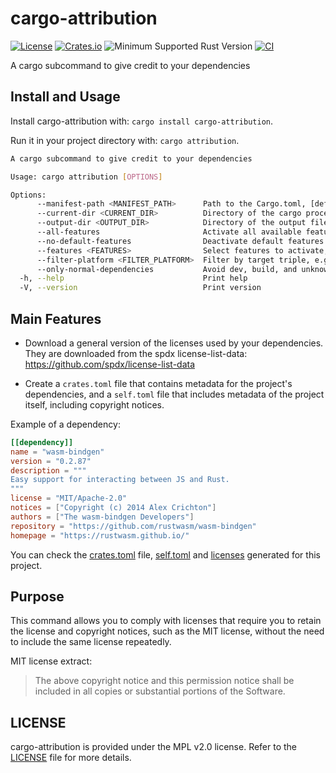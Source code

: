 # cargo-attribution

[![License](https://img.shields.io/badge/license-MPL2.0-blue.svg)](https://www.mozilla.org/en-US/MPL/2.0/)
[![Crates.io](https://img.shields.io/crates/v/cargo-attribution.svg)](https://crates.io/crates/cargo-attribution)
![Minimum Supported Rust Version](https://img.shields.io/badge/rustc-1.70+-red)
[![CI](https://github.com/ameknite/cargo-attribution/workflows/CI/badge.svg)](https://github.com/ameknite/cargo-attribution/actions?workflow=CI)

A cargo subcommand to give credit to your dependencies

## Install and Usage

Install cargo-attribution with: `cargo install cargo-attribution`.

Run it in your project directory with: `cargo attribution`.

```bash
A cargo subcommand to give credit to your dependencies

Usage: cargo attribution [OPTIONS]

Options:
      --manifest-path <MANIFEST_PATH>      Path to the Cargo.toml, [default: ./Cargo.toml]
      --current-dir <CURRENT_DIR>          Directory of the cargo process, [default: .]
      --output-dir <OUTPUT_DIR>            Directory of the output files, [default: ./attribution]
      --all-features                       Activate all available features
      --no-default-features                Deactivate default features
      --features <FEATURES>                Select features to activate, e.g. f1,f2,f3
      --filter-platform <FILTER_PLATFORM>  Filter by target triple, e.g., "wasm32-unknown-unknown"
      --only-normal-dependencies           Avoid dev, build, and unknown dependencies
  -h, --help                               Print help
  -V, --version                            Print version
```

## Main Features

- Download a general version of the licenses used by your dependencies. They are downloaded from the spdx license-list-data: <https://github.com/spdx/license-list-data>

- Create a `crates.toml` file that contains metadata for the project's dependencies, and a `self.toml` file that includes metadata of the project itself, including copyright notices.

Example of a dependency:

```toml
[[dependency]]
name = "wasm-bindgen"
version = "0.2.87"
description = """
Easy support for interacting between JS and Rust.
"""
license = "MIT/Apache-2.0"
notices = ["Copyright (c) 2014 Alex Crichton"]
authors = ["The wasm-bindgen Developers"]
repository = "https://github.com/rustwasm/wasm-bindgen"
homepage = "https://rustwasm.github.io/"

```

You can check the [crates.toml](./attribution/crates.toml) file, [self.toml](./attribution/self.toml) and [licenses](./attribution/licenses/) generated for this project.

## Purpose

This command allows you to comply with licenses that require you to retain the license and copyright notices, such as the MIT license, without the need to include the same license repeatedly.

MIT license extract:

> The above copyright notice and this permission notice shall be included in all copies or substantial portions of the Software.

## LICENSE

cargo-attribution is provided under the MPL v2.0 license. Refer to the [LICENSE](./LICENSE) file for more details.
